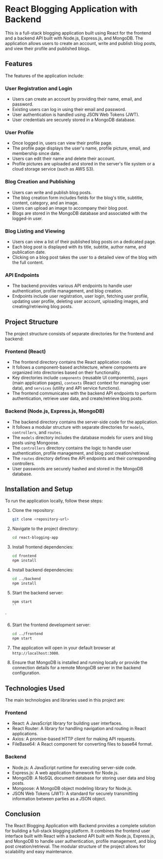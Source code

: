 # React Blogging Application with Backend

This is a full-stack blogging application built using React for the frontend and a backend API built with Node.js, Express.js, and MongoDB. The application allows users to create an account, write and publish blog posts, and view their profile and published blogs.

## Features

The features of the application include:

### User Registration and Login
- Users can create an account by providing their name, email, and password.
- Existing users can log in using their email and password.
- User authentication is handled using JSON Web Tokens (JWT).
- User credentials are securely stored in a MongoDB database.

### User Profile
- Once logged in, users can view their profile page.
- The profile page displays the user's name, profile picture, email, and membership since date.
- Users can edit their name and delete their account.
- Profile pictures are uploaded and stored in the server's file system or a cloud storage service (such as AWS S3).

### Blog Creation and Publishing
- Users can write and publish blog posts.
- The blog creation form includes fields for the blog's title, subtitle, content, category, and an image.
- Users can upload an image to accompany their blog post.
- Blogs are stored in the MongoDB database and associated with the logged-in user.

### Blog Listing and Viewing
- Users can view a list of their published blog posts on a dedicated page.
- Each blog post is displayed with its title, subtitle, author name, and publication date.
- Clicking on a blog post takes the user to a detailed view of the blog with the full content.

### API Endpoints
- The backend provides various API endpoints to handle user authentication, profile management, and blog creation.
- Endpoints include user registration, user login, fetching user profile, updating user profile, deleting user account, uploading images, and creating/retrieving blog posts.

## Project Structure

The project structure consists of separate directories for the frontend and backend:

### Frontend (React)
- The frontend directory contains the React application code.
- It follows a component-based architecture, where components are organized into directories based on their functionality.
- Key directories include `components` (reusable UI components), `pages` (main application pages), `contexts` (React context for managing user data), and `services` (utility and API service functions).
- The frontend communicates with the backend API endpoints to perform authentication, retrieve user data, and create/retrieve blog posts.

### Backend (Node.js, Express.js, MongoDB)
- The backend directory contains the server-side code for the application.
- It follows a modular structure with separate directories for `models`, `controllers`, and `routes`.
- The `models` directory includes the database models for users and blog posts using Mongoose.
- The `controllers` directory contains the logic to handle user authentication, profile management, and blog post creation/retrieval.
- The `routes` directory defines the API endpoints and their corresponding controllers.
- User passwords are securely hashed and stored in the MongoDB database.

## Installation and Setup

To run the application locally, follow these steps:

1. Clone the repository:

   ```bash
   git clone <repository-url>
   ```

2. Navigate to the project directory:

   ```bash
   cd react-blogging-app
   ```

3. Install frontend dependencies:

   ```bash
   cd frontend
   npm install
   ```

4. Install backend dependencies:

   ```bash
   cd ../backend
   npm install
   ```

5. Start the backend server:

   ```bash
   npm start
   ``

`

6. Start the frontend development server:

   ```bash
   cd ../frontend
   npm start
   ```

7. The application will open in your default browser at `http://localhost:3000`.

8. Ensure that MongoDB is installed and running locally or provide the connection details for a remote MongoDB server in the backend configuration.

## Technologies Used

The main technologies and libraries used in this project are:

### Frontend
- React: A JavaScript library for building user interfaces.
- React Router: A library for handling navigation and routing in React applications.
- Axios: A promise-based HTTP client for making API requests.
- FileBase64: A React component for converting files to base64 format.

### Backend
- Node.js: A JavaScript runtime for executing server-side code.
- Express.js: A web application framework for Node.js.
- MongoDB: A NoSQL document database for storing user data and blog posts.
- Mongoose: A MongoDB object modeling library for Node.js.
- JSON Web Tokens (JWT): A standard for securely transmitting information between parties as a JSON object.

## Conclusion

The React Blogging Application with Backend provides a complete solution for building a full-stack blogging platform. It combines the frontend user interface built with React with a backend API built with Node.js, Express.js, and MongoDB to handle user authentication, profile management, and blog post creation/retrieval. The modular structure of the project allows for scalability and easy maintenance.
